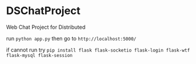# DSChatProject
Web Chat Project for Distributed

run `python app.py` then go to `http://localhost:5000/`

if cannot run try `pip install flask flask-socketio flask-login flask-wtf flask-mysql flask-session`

